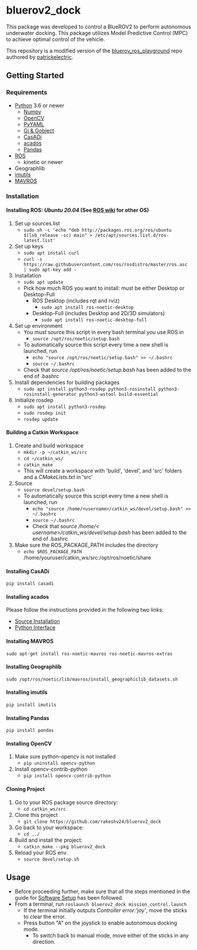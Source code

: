 # bluerov2_dock

This package was developed to control a BlueROV2 to perform autonomous underwater docking. This package utilizes Model Predictive Control (MPC) to achieve optimal control of the vehicle. 

This repository is a modified version of the [bluerov_ros_playground](https://github.com/patrickelectric/bluerov_ros_playground) repo authored by [patrickelectric](https://github.com/patrickelectric).

## Getting Started
### Requirements
- [Python](https://www.python.org/downloads/) 3.6 or newer
  - [Numpy](https://pypi.org/project/numpy/)
  - [OpenCV](https://pypi.org/project/opencv-python/)
  - [PyYAML](https://pypi.org/project/PyYAML/)
  - [Gi & Gobject](https://wiki.ubuntu.com/Novacut/GStreamer1.0)
  - [CasADi](https://pypi.org/project/casadi/)
  - [acados](https://docs.acados.org/index.html)
  - [Pandas](https://pypi.org/project/pandas/)
- [ROS](http://wiki.ros.org/ROS/Installation)
  - kinetic or newer
- Geographlib
- [imutils](https://github.com/PyImageSearch/imutils)
- [MAVROS](http://wiki.ros.org/mavros)


### Installation
#### Installing ROS: *Ubuntu 20.04* (See [ROS wiki](http://wiki.ros.org/ROS/Installation) for other OS)
1. Set up sources.list
   - `sudo sh -c 'echo "deb http://packages.ros.org/ros/ubuntu $(lsb_release -sc) main" > /etc/apt/sources.list.d/ros-latest.list'`
2. Set up keys
   - `sudo apt install curl`
   - `curl -s https://raw.githubusercontent.com/ros/rosdistro/master/ros.asc | sudo apt-key add -`
3. Installation
   - `sudo apt update`
   - Pick how much ROS you want to install: must be either Desktop or Desktop-Full
      - ROS Desktop (includes rqt and rviz)
         - `sudo apt install ros-noetic-desktop`
      - Desktop-Full (includes Desktop and 2D/3D simulators)
         - `sudo apt install ros-noetic-desktop-full`
4. Set up environment
   - You must source this script in every bash terminal you use ROS in 
      - `source /opt/ros/noetic/setup.bash`
   - To automatically source this script every time a new shell is launched, run
      - `echo "source /opt/ros/noetic/setup.bash" >> ~/.bashrc`
      - `source ~/.bashrc`
   - Check that *source /opt/ros/noetic/setup.bash* has been added to the end of .bashrc
5. Install dependencies for building packages
   - `sudo apt install python3-rosdep python3-rosinstall python3-rosinstall-generator python3-wstool build-essential`
6. Initialize rosdep
   - `sudo apt install python3-rosdep`
   - `sudo rosdep init`
   - `rosdep update`

#### Building a Catkin Workspace
1. Create and build workspace
   - `mkdir -p ~/catkin_ws/src`
   - `cd ~/catkin_ws/`
   - `catkin_make`
   - This will create a workspace with 'build', 'devel', and 'src' folders and a *CMakeLists.txt* in 'src'
2. Source
   - `source devel/setup.bash`
   - To automatically source this script every time a new shell is launched, run
      - `echo "source /home/<username>/catkin_ws/devel/setup.bash" >> ~/.bashrc`
      - `source ~/.bashrc`
      - Check that *source /home/< username>/catkin_ws/devel/setup.bash* has been added to the end of .bashrc
3. Make sure the ROS_PACKAGE_PATH includes the directory
   - `echo $ROS_PACKAGE_PATH`
   /home/youruser/catkin_ws/src:/opt/ros/noetic/share

#### Installing CasADi
`pip install casadi`
#### Installing acados
Please follow the instructions provided in the following two links:
- [Source Installation](https://docs.acados.org/installation/index.html)
- [Python Interface](https://docs.acados.org/python_interface/)
#### Installing MAVROS
`sudo apt-get install ros-noetic-mavros ros-noetic-mavros-extras`
#### Installing Geographlib
`sudo /opt/ros/noetic/lib/mavros/install_geographiclib_datasets.sh`
#### Installing imutils
`pip install imutils`
#### Installing Pandas
`pip install pandas`
#### Installing OpenCV
1. Make sure python-opencv is not installed
   - `pip uninstall opencv-python`
2. Install opencv-contrib-python
   - `pip install opencv-contrib-python`
#### Cloning Project
 1. Go to your ROS package source directory:
    - `cd catkin_ws/src`
 2. Clone this project
    - `git clone https://github.com/rakeshv24/bluerov2_dock`
 3. Go back to your workspace:
    - `cd ../`
 4. Build and install the project:
    - `catkin_make --pkg bluerov2_dock`
 5. Reload your ROS env.
    - `source devel/setup.sh`

## Usage
- Before proceeding further, make sure that all the steps mentioned in the guide for [Software Setup](https://bluerobotics.com/learn/bluerov2-software-setup
) has been followed.
- From a terminal, run `roslaunch bluerov2_dock mission_control.launch`
   - If the terminal initially outputs *Controller error:'joy'*, move the sticks to clear the error.
   - Press button "A" on the joystick to enable autonomous docking mode.
      - To switch back to manual mode, move either of the sticks in any direction.

